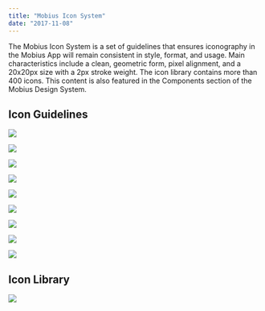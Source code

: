 ```yaml
---
title: "Mobius Icon System"
date: "2017-11-08"
---
```


The Mobius Icon System is a set of guidelines that ensures iconography in the Mobius App will remain consistent in style, format, and usage. Main characteristics include a clean, geometric form, pixel alignment, and a 20x20px size with a 2px stroke weight. The icon library contains more than 400 icons. This content is also featured in the Components section of the Mobius Design System.

## Icon Guidelines

![](https://bradford.digital/bradford-digital/wp-content/uploads/Mobius_Icon-System-1.svg)

![](https://bradford.digital/bradford-digital/wp-content/uploads/Mobius_Icon-System-2.svg)

![](https://bradford.digital/bradford-digital/wp-content/uploads/Mobius_Icon-System-3.svg)

![](https://bradford.digital/bradford-digital/wp-content/uploads/Mobius_Icon-System-4.svg)

![](https://bradford.digital/bradford-digital/wp-content/uploads/Mobius_Icon-System-5.svg)

![](https://bradford.digital/bradford-digital/wp-content/uploads/Mobius_Icon-System-6.svg)

![](https://bradford.digital/bradford-digital/wp-content/uploads/Mobius_Icon-System-7.svg)

![](https://bradford.digital/bradford-digital/wp-content/uploads/Mobius_Icon-System-8.svg)

![](https://bradford.digital/bradford-digital/wp-content/uploads/Mobius_Icon-System-9.svg)

## Icon Library

![](https://bradford.digital/bradford-digital/wp-content/uploads/Mobius_Icon-System-10.svg)
